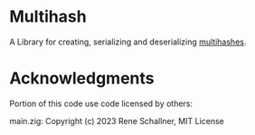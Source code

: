 # Multihash
A Library for creating, serializing and deserializing [multihashes](https://multiformats.io/multihash/).

# Acknowledgments
Portion of this code use code licensed by others:

main.zig: Copyright (c) 2023 Rene Schallner, MIT License

